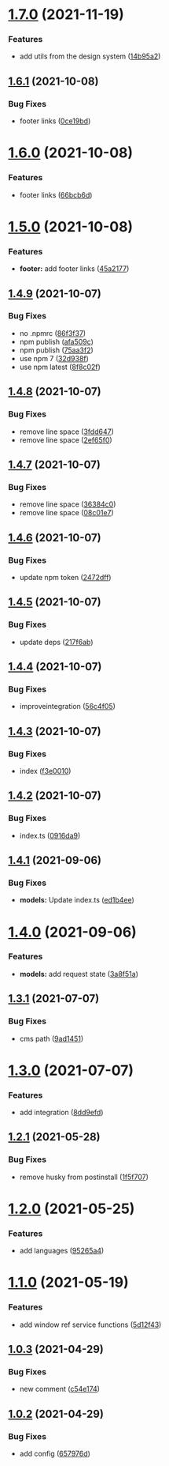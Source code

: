 # [1.7.0](https://github.com/baloise/web-app-utils/compare/v1.6.1...v1.7.0) (2021-11-19)


### Features

* add utils from the design system ([14b95a2](https://github.com/baloise/web-app-utils/commit/14b95a2cb49acdae3571ba0a8d71dc75dbb4d04c))

## [1.6.1](https://github.com/baloise/web-app-utils/compare/v1.6.0...v1.6.1) (2021-10-08)


### Bug Fixes

* footer links ([0ce19bd](https://github.com/baloise/web-app-utils/commit/0ce19bd6c00cc1549465d37076d74ce3160f12fe))

# [1.6.0](https://github.com/baloise/web-app-utils/compare/v1.5.0...v1.6.0) (2021-10-08)


### Features

* footer links ([66bcb6d](https://github.com/baloise/web-app-utils/commit/66bcb6da77f70620889641262c5ae0b323f17ffd))

# [1.5.0](https://github.com/baloise/web-app-utils/compare/v1.4.9...v1.5.0) (2021-10-08)


### Features

* **footer:** add footer links ([45a2177](https://github.com/baloise/web-app-utils/commit/45a2177d5032a06073024308cb9cae32c6862d21))

## [1.4.9](https://github.com/baloise/web-app-utils/compare/v1.4.8...v1.4.9) (2021-10-07)


### Bug Fixes

* no .npmrc ([86f3f37](https://github.com/baloise/web-app-utils/commit/86f3f373a79131eba5fa2e734307b57f5223da77))
* npm publish ([afa509c](https://github.com/baloise/web-app-utils/commit/afa509c82a244977c4419b58fb6f3c6082a7178d))
* npm publish ([75aa3f2](https://github.com/baloise/web-app-utils/commit/75aa3f2dfbef086898b9b1d11dadb7125733ce3e))
* use npm 7 ([32d938f](https://github.com/baloise/web-app-utils/commit/32d938ff083381707a50c7a9568b7629a53b6cc8))
* use npm latest ([8f8c02f](https://github.com/baloise/web-app-utils/commit/8f8c02f1f72558ab5ee48b8caf7bf75d2f8b144c))

## [1.4.8](https://github.com/baloise/web-app-utils/compare/v1.4.7...v1.4.8) (2021-10-07)


### Bug Fixes

* remove line space ([3fdd647](https://github.com/baloise/web-app-utils/commit/3fdd647bfe525b59cb83212dde3df57564d86260))
* remove line space ([2ef65f0](https://github.com/baloise/web-app-utils/commit/2ef65f0377773d11e9de993a66d3841d144ffdaf))

## [1.4.7](https://github.com/baloise/web-app-utils/compare/v1.4.6...v1.4.7) (2021-10-07)


### Bug Fixes

* remove line space ([36384c0](https://github.com/baloise/web-app-utils/commit/36384c086ea43368b931ddb2bdb39f5c09554d95))
* remove line space ([08c01e7](https://github.com/baloise/web-app-utils/commit/08c01e7c6f28e0aef23cb7ec60bee2720349a772))

## [1.4.6](https://github.com/baloise/web-app-utils/compare/v1.4.5...v1.4.6) (2021-10-07)


### Bug Fixes

* update npm token ([2472dff](https://github.com/baloise/web-app-utils/commit/2472dffd91fb5677c8316717ba41428fc8c0c6ab))

## [1.4.5](https://github.com/baloise/web-app-utils/compare/v1.4.4...v1.4.5) (2021-10-07)


### Bug Fixes

* update deps ([217f6ab](https://github.com/baloise/web-app-utils/commit/217f6abe4080d44852bf3478296adc8ac8d1a381))

## [1.4.4](https://github.com/baloise/web-app-utils/compare/v1.4.3...v1.4.4) (2021-10-07)


### Bug Fixes

* improveintegration ([56c4f05](https://github.com/baloise/web-app-utils/commit/56c4f05d7212d475dbb1dc323ef1ef695bfbf771))

## [1.4.3](https://github.com/baloise/web-app-utils/compare/v1.4.2...v1.4.3) (2021-10-07)


### Bug Fixes

* index ([f3e0010](https://github.com/baloise/web-app-utils/commit/f3e00107078924c85b84f5300c7c9f011c99bba6))

## [1.4.2](https://github.com/baloise/web-app-utils/compare/v1.4.1...v1.4.2) (2021-10-07)


### Bug Fixes

* index.ts ([0916da9](https://github.com/baloise/web-app-utils/commit/0916da909095699f5fa1237fdb0aafece3bb8ebc))

## [1.4.1](https://github.com/baloise/web-app-utils/compare/v1.4.0...v1.4.1) (2021-09-06)


### Bug Fixes

* **models:** Update index.ts ([ed1b4ee](https://github.com/baloise/web-app-utils/commit/ed1b4ee40a5c1ac63c0740418feabc8af0a01b2c))

# [1.4.0](https://github.com/baloise/web-app-utils/compare/v1.3.1...v1.4.0) (2021-09-06)


### Features

* **models:** add request state ([3a8f51a](https://github.com/baloise/web-app-utils/commit/3a8f51a6a44fab44da9f2f171822a3aad1869751))

## [1.3.1](https://github.com/baloise/web-app-utils/compare/v1.3.0...v1.3.1) (2021-07-07)


### Bug Fixes

* cms path ([9ad1451](https://github.com/baloise/web-app-utils/commit/9ad14513af60aa7661c5da0d34d8dbefa26bff46))

# [1.3.0](https://github.com/baloise/web-app-utils/compare/v1.2.1...v1.3.0) (2021-07-07)


### Features

* add integration ([8dd9efd](https://github.com/baloise/web-app-utils/commit/8dd9efd5b200cf19c44a47cdf23c377145c53850))

## [1.2.1](https://github.com/baloise/web-app-utils/compare/v1.2.0...v1.2.1) (2021-05-28)


### Bug Fixes

* remove husky from postinstall ([1f5f707](https://github.com/baloise/web-app-utils/commit/1f5f707a201457728ccc37eeaf0ce2e294dc3db2))

# [1.2.0](https://github.com/baloise/web-app-utils/compare/v1.1.0...v1.2.0) (2021-05-25)


### Features

* add languages ([95265a4](https://github.com/baloise/web-app-utils/commit/95265a4d63dae16c57eb754a70f5c643e9951064))

# [1.1.0](https://github.com/baloise/web-app-utils/compare/v1.0.3...v1.1.0) (2021-05-19)


### Features

* add window ref service functions ([5d12f43](https://github.com/baloise/web-app-utils/commit/5d12f43cadcc567c96995c9b9505a7ad83072aba))

## [1.0.3](https://github.com/baloise/web-app-utils/compare/v1.0.2...v1.0.3) (2021-04-29)


### Bug Fixes

* new comment ([c54e174](https://github.com/baloise/web-app-utils/commit/c54e174f5071321f579da34516ce5e6f50383df2))

## [1.0.2](https://github.com/baloise/web-app-utils/compare/v1.0.1...v1.0.2) (2021-04-29)


### Bug Fixes

* add config ([657976d](https://github.com/baloise/web-app-utils/commit/657976d5bdfbd5dfdf4f6280c95860e7be6c528d))
